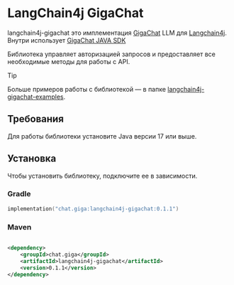 # LangChain4j GigaChat

langchain4j-gigachat это имплементация [GigaChat](https://developers.sber.ru/docs/ru/gigachat/overview) LLM
для [Langchain4j](https://github.com/langchain4j/langchain4j). Внутри
использует [GigaChat JAVA SDK](https://github.com/ai-forever/gigachat-java/)

Библиотека управляет авторизацией запросов и предоставляет все необходимые методы для работы с API.

> [!TIP]
> Больше примеров работы с библиотекой — в
> папке [langchain4j-gigachat-examples](langchain4j-gigachat-examples/README.md).

## Требования

Для работы библиотеки установите Java версии 17 или выше.

## Установка

Чтобы установить библиотеку, подключите ее в зависимости.

### Gradle

```kotlin
implementation("chat.giga:langchain4j-gigachat:0.1.1")
```

### Maven

```xml

<dependency>
    <groupId>chat.giga</groupId>
    <artifactId>langchain4j-gigachat</artifactId>
    <version>0.1.1</version>
</dependency>
```
